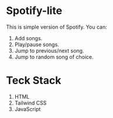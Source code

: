 ﻿# Spotify-lite
This is simple version of Spotify. You can:
1. Add songs.
2. Play/pause songs.
3. Jump to previous/next song.
4. Jump to random song of choice.

# Teck Stack
1. HTML
2. Tailwind CSS
3. JavaScript
